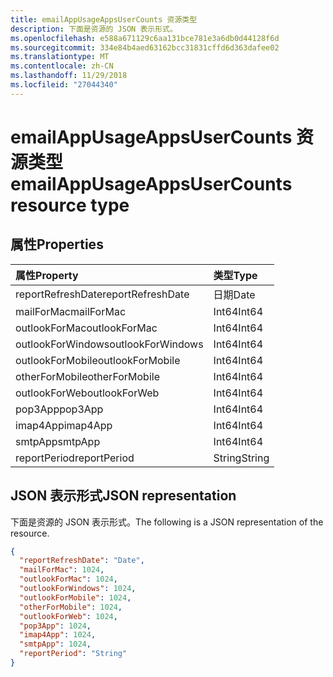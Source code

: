 ```yaml
---
title: emailAppUsageAppsUserCounts 资源类型
description: 下面是资源的 JSON 表示形式。
ms.openlocfilehash: e588a671129c6aa131bce781e3a6db0d44128f6d
ms.sourcegitcommit: 334e84b4aed63162bcc31831cffd6d363dafee02
ms.translationtype: MT
ms.contentlocale: zh-CN
ms.lasthandoff: 11/29/2018
ms.locfileid: "27044340"
---
```

# <a name="emailappusageappsusercounts-resource-type"></a><span data-ttu-id="b6daa-103">emailAppUsageAppsUserCounts 资源类型</span><span class="sxs-lookup"><span data-stu-id="b6daa-103">emailAppUsageAppsUserCounts resource type</span></span>

## <a name="properties"></a><span data-ttu-id="b6daa-104">属性</span><span class="sxs-lookup"><span data-stu-id="b6daa-104">Properties</span></span>

| <span data-ttu-id="b6daa-105">属性</span><span class="sxs-lookup"><span data-stu-id="b6daa-105">Property</span></span>          | <span data-ttu-id="b6daa-106">类型</span><span class="sxs-lookup"><span data-stu-id="b6daa-106">Type</span></span>   |
| :---------------- | :----- |
| <span data-ttu-id="b6daa-107">reportRefreshDate</span><span class="sxs-lookup"><span data-stu-id="b6daa-107">reportRefreshDate</span></span> | <span data-ttu-id="b6daa-108">日期</span><span class="sxs-lookup"><span data-stu-id="b6daa-108">Date</span></span>   |
| <span data-ttu-id="b6daa-109">mailForMac</span><span class="sxs-lookup"><span data-stu-id="b6daa-109">mailForMac</span></span>        | <span data-ttu-id="b6daa-110">Int64</span><span class="sxs-lookup"><span data-stu-id="b6daa-110">Int64</span></span>  |
| <span data-ttu-id="b6daa-111">outlookForMac</span><span class="sxs-lookup"><span data-stu-id="b6daa-111">outlookForMac</span></span>     | <span data-ttu-id="b6daa-112">Int64</span><span class="sxs-lookup"><span data-stu-id="b6daa-112">Int64</span></span>  |
| <span data-ttu-id="b6daa-113">outlookForWindows</span><span class="sxs-lookup"><span data-stu-id="b6daa-113">outlookForWindows</span></span> | <span data-ttu-id="b6daa-114">Int64</span><span class="sxs-lookup"><span data-stu-id="b6daa-114">Int64</span></span>  |
| <span data-ttu-id="b6daa-115">outlookForMobile</span><span class="sxs-lookup"><span data-stu-id="b6daa-115">outlookForMobile</span></span>  | <span data-ttu-id="b6daa-116">Int64</span><span class="sxs-lookup"><span data-stu-id="b6daa-116">Int64</span></span>  |
| <span data-ttu-id="b6daa-117">otherForMobile</span><span class="sxs-lookup"><span data-stu-id="b6daa-117">otherForMobile</span></span>    | <span data-ttu-id="b6daa-118">Int64</span><span class="sxs-lookup"><span data-stu-id="b6daa-118">Int64</span></span>  |
| <span data-ttu-id="b6daa-119">outlookForWeb</span><span class="sxs-lookup"><span data-stu-id="b6daa-119">outlookForWeb</span></span>     | <span data-ttu-id="b6daa-120">Int64</span><span class="sxs-lookup"><span data-stu-id="b6daa-120">Int64</span></span>  |
| <span data-ttu-id="b6daa-121">pop3App</span><span class="sxs-lookup"><span data-stu-id="b6daa-121">pop3App</span></span>           | <span data-ttu-id="b6daa-122">Int64</span><span class="sxs-lookup"><span data-stu-id="b6daa-122">Int64</span></span>  |
| <span data-ttu-id="b6daa-123">imap4App</span><span class="sxs-lookup"><span data-stu-id="b6daa-123">imap4App</span></span>          | <span data-ttu-id="b6daa-124">Int64</span><span class="sxs-lookup"><span data-stu-id="b6daa-124">Int64</span></span>  |
| <span data-ttu-id="b6daa-125">smtpApp</span><span class="sxs-lookup"><span data-stu-id="b6daa-125">smtpApp</span></span>           | <span data-ttu-id="b6daa-126">Int64</span><span class="sxs-lookup"><span data-stu-id="b6daa-126">Int64</span></span>  |
| <span data-ttu-id="b6daa-127">reportPeriod</span><span class="sxs-lookup"><span data-stu-id="b6daa-127">reportPeriod</span></span>      | <span data-ttu-id="b6daa-128">String</span><span class="sxs-lookup"><span data-stu-id="b6daa-128">String</span></span> |

## <a name="json-representation"></a><span data-ttu-id="b6daa-129">JSON 表示形式</span><span class="sxs-lookup"><span data-stu-id="b6daa-129">JSON representation</span></span>

<span data-ttu-id="b6daa-130">下面是资源的 JSON 表示形式。</span><span class="sxs-lookup"><span data-stu-id="b6daa-130">The following is a JSON representation of the resource.</span></span>

<!-- {
  "blockType": "resource",
  "@odata.type": "microsoft.graph.emailAppUsageAppsUserCounts"
} -->

```json
{
  "reportRefreshDate": "Date", 
  "mailForMac": 1024, 
  "outlookForMac": 1024, 
  "outlookForWindows": 1024, 
  "outlookForMobile": 1024, 
  "otherForMobile": 1024, 
  "outlookForWeb": 1024, 
  "pop3App": 1024, 
  "imap4App": 1024, 
  "smtpApp": 1024, 
  "reportPeriod": "String"
}
```
